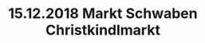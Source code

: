 ---
layout: photo_set
title: 15.12.2018 Markt Schwaben Christkindlmarkt
description: "Fotos vom 15.12.2018 Markt Schwaben Christkindlmarkt."

photos:
    set: 2018/marktschwaben/marktschwaben
    size: 10
---